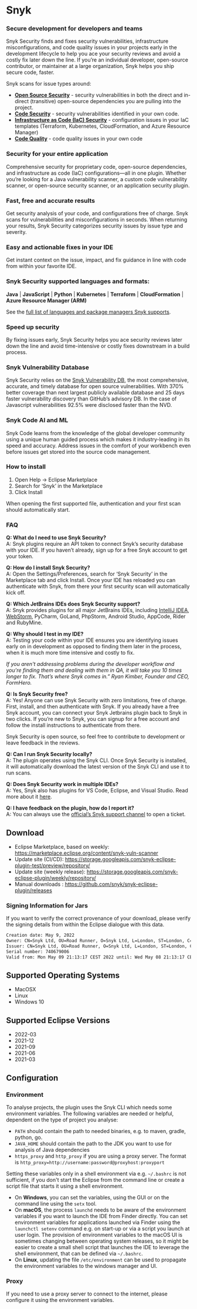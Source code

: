 # Snyk

### Secure development for developers and teams
Snyk Security finds and fixes security vulnerabilities, infrastructure misconfigurations, and code quality issues
in your projects early in the development lifecycle to help you ace your security reviews and avoid a costly fix later
down the line. If you’re an individual developer, open-source contributor, or maintainer at a large organization, Snyk
helps you ship secure code, faster.

Snyk scans for issue types around:

- **[Open Source Security](https://snyk.io/product/open-source-security-management/)** - security vulnerabilities in both the direct and in-direct (transitive) open-source dependencies you are pulling into the project.
- **[Code Security](https://snyk.io/product/snyk-code/)** - security vulnerabilities identified in your own code.
- **[Infrastructure as Code (IaC) Security](https://snyk.io/product/infrastructure-as-code-security/)** - configuration issues in your IaC templates (Terraform, Kubernetes, CloudFormation, and Azure Resource Manager)
- **[Code Quality](https://snyk.io/product/snyk-code/)** - code quality issues in your own code

### Security for your entire application
Comprehensive security for proprietary code, open-source dependencies, and infrastructure as code (IaC)
configurations—all in one plugin. Whether you’re looking for a Java vulnerability scanner, a custom code vulnerability
scanner, or open-source security scanner, or an application security plugin.

### Fast, free and accurate results
Get security analysis of your code, and configurations free of charge. Snyk scans for vulnerabilities
and misconfigurations in seconds. When returning your results, Snyk Security categorizes security issues by issue type
and severity.

### Easy and actionable fixes in your IDE
Get instant context on the issue, impact, and fix guidance in line with code from within your favorite IDE.

### Snyk Security supported languages and formats:
**Java** | **JavaScript** | **Python** | **Kubernetes** | **Terraform** | **CloudFormation** | **Azure Resource Manager (ARM)**

See the [full list of languages and package managers Snyk supports](https://snyk.co/ucWSd).

### Speed up security
By fixing issues early, Snyk Security helps you ace security reviews later down the line and avoid time-intensive
or costly fixes downstream in a build process.

### Snyk Vulnerability Database
Snyk Security relies on the [Snyk Vulnerability DB](https://security.snyk.io/), the most comprehensive, accurate,
and timely database for open source vulnerabilities. With 370% better coverage than next  largest publicly available
database and 25 days faster vulnerability discovery than GitHub’s advisory DB. In the case of Javascript vulnerabilities
92.5% were disclosed faster than the NVD.

### Snyk Code AI and ML
Snyk Code learns from the knowledge of the global developer community using a unique human guided process which makes
it industry-leading in its speed and accuracy. Address issues in the comfort of your workbench
even before issues get stored into the source code management.

### How to install

1. Open Help -> Eclipse Marketplace
2. Search for ‘Snyk’ in the Marketplace
3. Click Install

When opening the first supported file, authentication and your first scan should automatically start.

### FAQ
**Q: What do I need to use Snyk Security?**<br>
A: Snyk plugins require an API token to connect Snyk’s security database with your IDE. If you haven’t already, sign up for a free Snyk account to get your token.

**Q: How do I install Snyk Security?**<br>
A: Open the Settings/Preferences,  search for ‘Snyk Security’ in the Marketplace tab and click Install. Once your IDE has reloaded you can authenticate with Snyk, from there your first security scan will automatically kick off.

**Q: Which JetBrains IDEs does Snyk Security support?**<br>
A: Snyk provides plugins for all major JetBrains IDEs, including [IntelliJ IDEA](https://snyk.io/lp/intellij-ide-plugin/), [WebStorm](https://snyk.io/lp/webstorm-ide-plugin/), PyCharm, GoLand, PhpStorm, Android Studio, AppCode, Rider and RubyMine.

**Q: Why should I test in my IDE?**<br>
A: Testing your code within your IDE ensures you are identifying issues early on in development as opposed to finding them later in the process, when it is much more time intensive and costly to fix.

_If you aren't addressing problems during the developer workflow and you're finding them and dealing with them in QA, it will take you 10 times longer to fix. That’s where Snyk comes in.” Ryan Kimber, Founder and CEO, FormHero._

**Q: Is Snyk Security free?**<br>
A: Yes! Anyone can use Snyk Security with zero limitations, free of charge. First, install, and then authenticate with Snyk. If you already have a free Snyk account, you can connect your Snyk Jetbrains plugin back to Snyk in two clicks. If you’re new to Snyk, you can signup for a free account and follow the install instructions to authenticate from there.

Snyk Security is open source, so feel free to contribute to development or leave feedback in the reviews.

**Q: Can I run Snyk Security locally?**<br>
A: The plugin operates using the Snyk CLI. Once Snyk Security is  installed, it will automatically download the latest version of the Snyk CLI and use it to run scans.

**Q: Does Snyk Security work in multiple IDEs?**<br>
A: Yes, Snyk also has plugins for VS Code, Eclipse, and Visual Studio. Read more about it [here](https://snyk.io/ide-plugins/).

**Q: I have feedback on the plugin, how do I report it?**<br>
A: You can always use the [official’s Snyk support channel](https://support.snyk.io/hc/en-us/requests/new) to open a ticket.


## Download

- Eclipse Marketplace, based on weekly: https://marketplace.eclipse.org/content/snyk-vuln-scanner
- Update site (CI/CD): https://storage.googleapis.com/snyk-eclipse-plugin-test/preview/repository/
- Update site (weekly release): https://storage.googleapis.com/snyk-eclipse-plugin/weekly/repository/
- Manual downloads : https://github.com/snyk/snyk-eclipse-plugin/releases

### Signing Information for Jars
If you want to verify the correct provenance of your download, please verify the signing details
from within the Eclipse dialogue with this data.

```bash
Creation date: May 9, 2022
Owner: CN=Snyk Ltd, OU=Road Runner, O=Snyk Ltd, L=London, ST=London, C=GB
Issuer: CN=Snyk Ltd, OU=Road Runner, O=Snyk Ltd, L=London, ST=London, C=GB
Serial number: 740679006
Valid from: Mon May 09 21:13:17 CEST 2022 until: Wed May 08 21:13:17 CEST 2024
```

## Supported Operating Systems

- MacOSX
- Linux
- Windows 10

## Supported Eclipse Versions

- 2022-03
- 2021-12
- 2021-09
- 2021-06
- 2021-03

## Configuration

### Environment

To analyse projects, the plugin uses the Snyk CLI which needs some environment variables. The following variables are needed or helpful, dependent on the type of project you analyse:

- `PATH` should contain the path to needed binaries, e.g. to maven, gradle, python, go.
- `JAVA_HOME` should contain the path to the JDK you want to use for analysis of Java dependencies
- `https_proxy` and `http_proxy` if you are using a proxy server. The format is `http_proxy=http://username:password@proxyhost:proxyport`

Setting these variables only in a shell environment via e.g. `~/.bashrc` is not sufficient, if you don't start the Eclipse
from the command line or create a script file that starts it using a shell environment.

- On **Windows**, you can set the variables, using the GUI or on the command line using the `setx` tool.
- On **macOS**, the process `launchd` needs to be aware of the environment variables if you want to launch the IDE from Finder directly. You can set environment variables for applications launched via Finder using the `launchctl setenv` command e.g. on start-up or via a script you launch at user login. The provision of environment variables to the macOS UI is sometimes changing between operating system releases, so it might be easier to create a small shell script that launches the IDE to leverage the shell environment, that can be defined via `~/.bashrc`.
- On **Linux**, updating the file `/etc/environment` can be used to propagate the environment variables to the windows manager and UI.

### Proxy

If you need to use a proxy server to connect to the internet, please configure it using the environment variables.

